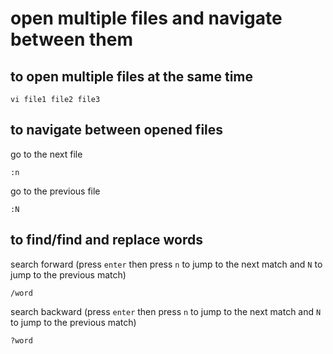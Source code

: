 # open multiple files and navigate between them

## to open multiple files at the same time
```
vi file1 file2 file3
```

## to navigate between opened files
go to the next file
```
:n
```

go to the previous file
```
:N
```

## to find/find and replace words
search forward (press `enter` then press `n` to jump to the next match and `N` to jump to the previous match)
```
/word
```

search backward (press `enter` then press `n` to jump to the next match and `N` to jump to the previous match)
```
?word
```

